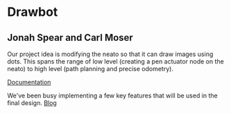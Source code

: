 # Drawbot
## Jonah Spear and Carl Moser

Our project idea is modifying the neato so that it can draw images using dots. This spans the range of low level (creating a pen actuator node on the neato) to high level (path planning and precise odometry).

[Documentation](https://joboman555.github.io/Drawbot/)

We've been busy implementing a few key features that will be used in the final design.
[Blog](https://joboman555.github.io/Drawbot/stories.html)
